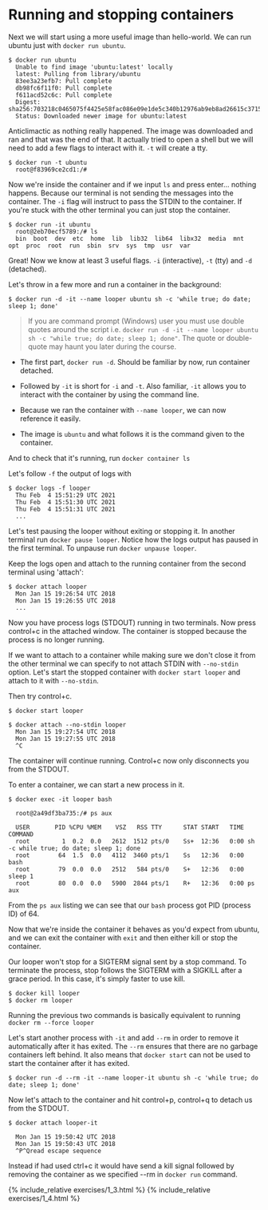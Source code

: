 
# Running and stopping containers #

Next we will start using a more useful image than hello-world. We can run ubuntu just with `docker run ubuntu`.

```console
$ docker run ubuntu
  Unable to find image 'ubuntu:latest' locally
  latest: Pulling from library/ubuntu
  83ee3a23efb7: Pull complete 
  db98fc6f11f0: Pull complete 
  f611acd52c6c: Pull complete 
  Digest: sha256:703218c0465075f4425e58fac086e09e1de5c340b12976ab9eb8ad26615c3715
  Status: Downloaded newer image for ubuntu:latest
```

Anticlimactic as nothing really happened. The image was downloaded and ran and that was the end of that. It actually tried to open a shell but we will need to add a few flags to interact with it. `-t` will create a tty.

```console
$ docker run -t ubuntu
  root@f83969ce2cd1:/#
```

Now we're inside the container and if we input `ls` and press enter... nothing happens. Because our terminal is not sending the messages into the container. The `-i` flag will instruct to pass the STDIN to the container. If you're stuck with the other terminal you can just stop the container.

```console
$ docker run -it ubuntu
  root@2eb70ecf5789:/# ls
  bin  boot  dev  etc  home  lib  lib32  lib64  libx32  media  mnt  opt  proc  root  run  sbin  srv  sys  tmp  usr  var
```

Great! Now we know at least 3 useful flags. `-i` (interactive), `-t` (tty) and `-d` (detached). 

Let's throw in a few more and run a container in the background:

```console
$ docker run -d -it --name looper ubuntu sh -c 'while true; do date; sleep 1; done'
```

> If you are command prompt (Windows) user you must use double quotes around the script i.e. `docker run -d -it --name looper ubuntu sh -c "while true; do date; sleep 1; done"`. The quote or double-quote may haunt you later during the course.

- The first part, `docker run -d`. Should be familiar by now, run container detached.

- Followed by `-it` is short for `-i` and `-t`. Also familiar, `-it` allows you to interact with the container by using the command line.

- Because we ran the container with `--name looper`, we can now reference it easily.

- The image is `ubuntu` and what follows it is the command given to the container.

And to check that it's running, run `docker container ls`

Let's follow `-f` the output of logs with

```console
$ docker logs -f looper
  Thu Feb  4 15:51:29 UTC 2021
  Thu Feb  4 15:51:30 UTC 2021
  Thu Feb  4 15:51:31 UTC 2021
  ... 
```

Let's test pausing the looper without exiting or stopping it. In another terminal run `docker pause looper`. Notice how the logs output has paused in the first terminal. To unpause run `docker unpause looper`.

Keep the logs open and attach to the running container from the second terminal using 'attach': 

```console
$ docker attach looper 
  Mon Jan 15 19:26:54 UTC 2018 
  Mon Jan 15 19:26:55 UTC 2018 
  ...
```

Now you have process logs (STDOUT) running in two terminals. Now press control+c in the attached window. The container is stopped because the process is no longer running.

If we want to attach to a container while making sure we don't close it from the other terminal we can specify to not attach STDIN with `--no-stdin` option. Let's start the stopped container with `docker start looper` and attach to it with `--no-stdin`. 

Then try control+c.

```console
$ docker start looper 

$ docker attach --no-stdin looper 
  Mon Jan 15 19:27:54 UTC 2018 
  Mon Jan 15 19:27:55 UTC 2018 
  ^C 
```

The container will continue running. Control+c now only disconnects you from the STDOUT. 

To enter a container, we can start a new process in it.

```console
$ docker exec -it looper bash 

  root@2a49df3ba735:/# ps aux 

  USER       PID %CPU %MEM    VSZ   RSS TTY      STAT START   TIME COMMAND
  root         1  0.2  0.0   2612  1512 pts/0    Ss+  12:36   0:00 sh -c while true; do date; sleep 1; done
  root        64  1.5  0.0   4112  3460 pts/1    Ss   12:36   0:00 bash
  root        79  0.0  0.0   2512   584 pts/0    S+   12:36   0:00 sleep 1
  root        80  0.0  0.0   5900  2844 pts/1    R+   12:36   0:00 ps aux
```

From the `ps aux` listing we can see that our `bash` process got PID (process ID) of 64.  

Now that we're inside the container it behaves as you'd expect from ubuntu, and we can exit the container with `exit` and then either kill or stop the container.

Our looper won't stop for a SIGTERM signal sent by a stop command. To terminate the process, stop follows the SIGTERM with a SIGKILL after a grace period. In this case, it's simply faster to use kill.

```console
$ docker kill looper 
$ docker rm looper 
```

Running the previous two commands is basically equivalent to running `docker rm --force looper` 

Let's start another process with `-it` and add `--rm` in order to remove it automatically after it has exited. The `--rm` ensures that there are no garbage containers left behind. It also means that `docker start` can not be used to start the container after it has exited. 

```console
$ docker run -d --rm -it --name looper-it ubuntu sh -c 'while true; do date; sleep 1; done' 
```

Now let's attach to the container and hit control+p, control+q to detach us from the STDOUT.

```console
$ docker attach looper-it 

  Mon Jan 15 19:50:42 UTC 2018 
  Mon Jan 15 19:50:43 UTC 2018 
  ^P^Qread escape sequence
```

Instead if had used ctrl+c it would have send a kill signal followed by removing the container as we specified --rm in `docker run` command.

{% include_relative exercises/1_3.html %}
{% include_relative exercises/1_4.html %}
